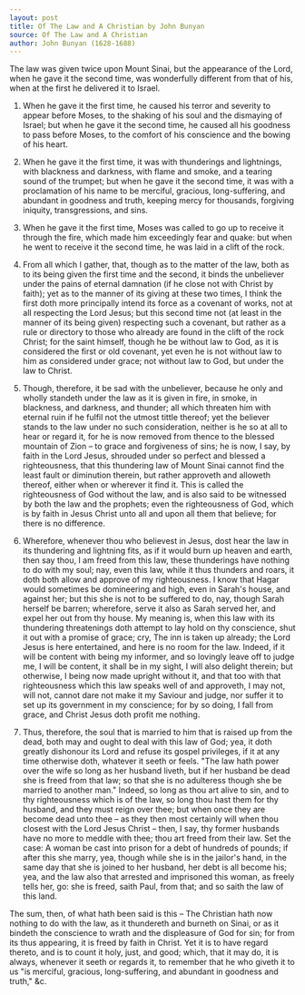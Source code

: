 ```yaml
---
layout: post
title: Of The Law and A Christian by John Bunyan
source: Of The Law and A Christian
author: John Bunyan (1628-1688)
---
```


The law was given twice upon Mount Sinai, but the appearance of the Lord, when he gave it the second time, was wonderfully different from that of his, when at the first he delivered it to Israel.

1. When he gave it the first time, he caused his terror and severity to appear before Moses, to the shaking of his soul and the dismaying of Israel; but when he gave it the second time, he caused all his goodness to pass before Moses, to the comfort of his conscience and the bowing of his heart.

2. When he gave it the first time, it was with thunderings and lightnings, with blackness and darkness, with flame and smoke, and a tearing sound of the trumpet; but when he gave it the second time, it was with a proclamation of his name to be merciful, gracious, long-suffering, and abundant in goodness and truth, keeping mercy for thousands, forgiving iniquity, transgressions, and sins.

3. When he gave it the first time, Moses was called to go up to receive it through the fire, which made him exceedingly fear and quake: but when he went to receive it the second time, he was laid in a clift of the rock.

4. From all which I gather, that, though as to the matter of the law, both as to its being given the first time and the second, it binds the unbeliever under the pains of eternal damnation (if he close not with Christ by faith); yet as to the manner of its giving at these two times, I think the first doth more principally intend its force as a covenant of works, not at all respecting the Lord Jesus; but this second time not (at least in the manner of its being given) respecting such a covenant, but rather as a rule or directory to those who already are found in the clift of the rock Christ; for the saint himself, though he be without law to God, as it is considered the first or old covenant, yet even he is not without law to him as considered under grace; not without law to God, but under the law to Christ.

5. Though, therefore, it be sad with the unbeliever, because he only and wholly standeth under the law as it is given in fire, in smoke, in blackness, and darkness, and
thunder; all which threaten him with eternal ruin if he fulfil not the utmost tittle thereof; yet the believer stands to the law under no such consideration, neither is he so at all to hear or regard it, for he is now removed from thence to the blessed mountain of Zion – to grace and forgiveness of sins; he is now, I say, by faith in the Lord Jesus, shrouded under so perfect and blessed a righteousness, that this thundering law of Mount Sinai cannot find the least fault or diminution therein, but rather approveth and alloweth thereof, either when or wherever it find it. This is called the righteousness of God without the law, and is also said to be witnessed by both the law and the prophets; even the righteousness of God, which is by faith in Jesus Christ unto all and upon all them that believe; for there is no difference.

6. Wherefore, whenever thou who believest in Jesus, dost hear the law in its thundering and lightning fits, as if it would burn up heaven and earth, then say thou, I am freed from this law, these thunderings have nothing to do with my soul; nay, even this law, while it thus thunders and roars, it doth both allow and approve of my righteousness. I know that Hagar would sometimes be domineering and high, even in Sarah's house, and against her; but this she is not to be suffered to do, nay, though Sarah herself be barren; wherefore, serve it also as Sarah served her, and expel her out from thy house. My meaning is, when this law with its thundering threatenings doth attempt to lay hold on thy conscience, shut it out with a promise of grace; cry, The inn is taken up already; the Lord Jesus is here entertained, and here is no room for the law. Indeed, if it will be content with being my informer, and so lovingly leave off to judge me, I will be content, it shall be in my sight, I will also delight therein; but otherwise, I being now made upright without it, and that too with that righteousness which this law speaks well of and approveth, I may not, will not, cannot dare not make it my Saviour and judge, nor suffer it to set up its government in my conscience; for by so doing, I fall from grace, and Christ Jesus doth profit me nothing.

7. Thus, therefore, the soul that is married to him that is raised up from the dead, both may and ought to deal with this law of God; yea, it doth greatly dishonour its Lord and refuse its gospel privileges, if it at any time otherwise doth, whatever it seeth or feels. "The law hath power over the wife so long as her husband liveth, but if her husband be dead she is freed from that law; so that she is no adulteress though she be married to another man." Indeed, so long as thou art alive to sin, and to thy righteousness which is of the law, so long thou hast them for thy husband, and they must reign over thee; but when once they are become dead unto thee – as they then most certainly will when thou closest with the Lord Jesus Christ – then, I say, thy former husbands have no more to meddle with thee; thou art freed from their law. Set the case: A woman be cast into prison for a debt of hundreds of pounds; if after this she marry, yea, though while she is in the jailor's hand, in the same day that she is joined to her husband, her debt is all become his; yea, and the law also that arrested and imprisoned this woman, as freely tells her, go: she is freed, saith Paul, from that; and so saith the law of this land.

The sum, then, of what hath been said is this – The Christian hath now nothing to do with the law, as it thundereth and burneth on Sinai, or as it bindeth the conscience to wrath and the displeasure of God for sin; for from its thus appearing, it is freed by faith in Christ. Yet it is to have regard thereto, and is to count it holy, just, and good; which, that it may do, it is always, whenever it seeth or regards it, to remember that he who giveth it to us "is merciful, gracious, long-suffering, and abundant in goodness and truth," &c.



